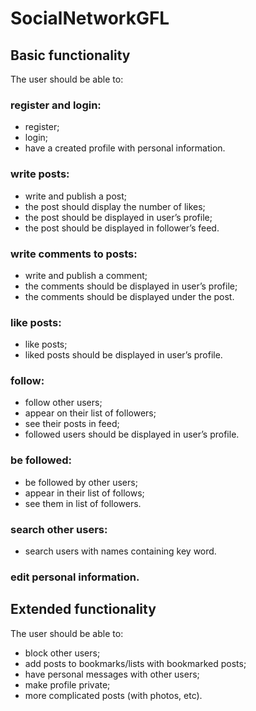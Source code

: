# SocialNetworkGFL
## Basic functionality
The user should be able to:

### register and login:
-	register;
-	login;
-	have a created profile with personal information.

### write posts:
-	write and publish a post;
-	the post should display the number of likes;
-	the post should be displayed in user’s profile;
-	the post should be displayed in follower’s feed.

### write comments to posts:
-	write and publish a comment;
-	the comments should be displayed in user’s profile;
-	the comments should be displayed under the post.

### like posts:
-	like posts;
-	liked posts should be displayed in user’s profile.

###	follow:
-	follow other users;
-	appear on their list of followers;
-	see their posts in feed;
-	followed users should be displayed in user’s profile.

###	be followed:
-	be followed by other users;
-	appear in their list of follows;
-	see them in list of followers.

###	search other users:
-	search users with names containing key word.

###	edit personal information.
 
  
## Extended functionality  
The user should be able to:

- block other users;
- add posts to bookmarks/lists with bookmarked posts;
- have personal messages with other users;
- make profile private;
- more complicated posts (with photos, etc).
